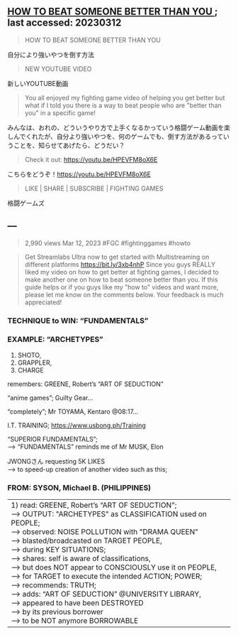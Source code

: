 ## [HOW TO BEAT SOMEONE BETTER THAN YOU ](https://www.youtube.com/watch?v=HPEVFM8oX6E); last accessed: 20230312

> HOW TO BEAT SOMEONE BETTER THAN YOU 

自分により強いやつを倒す方法

> NEW YOUTUBE VIDEO 

新しいYOUTUBE動画

> You all enjoyed my fighting game video of helping you get better but what if I told you there is a way to beat people who are "better than you" in a specific game! 

みんなは、おれの、どういうやり方で上手くなるかっていう格闘ゲーム動画を楽しんでくれたが、自分より強いやつを、何のゲームでも、倒す方法があるっていうことを、知らせてあげたら、どうだい？

> Check it out: https://youtu.be/HPEVFM8oX6E 

こちらをどうぞ！https://youtu.be/HPEVFM8oX6E 

> LIKE | SHARE | SUBSCRIBE | FIGHTING GAMES

格闘ゲームズ

## —

> 2,990 views Mar 12, 2023 #FGC #fightinggames #howto 

> Get Streamlabs Ultra now to get started with Multistreaming on different platforms https://bit.ly/3xb4nhP Since you guys REALLY liked my video on how to get better at fighting games, I decided to make another one on how to beat someone better than you. If this guide helps or if you guys like my "how to" videos and want more, please let me know on the comments below. Your feedback is much appreciated!

### TECHNIQUE to WIN: “FUNDAMENTALS”

### EXAMPLE: “ARCHETYPES”

1. SHOTO,
2. GRAPPLER,
3. CHARGE

remembers: GREENE, Robert’s “ART OF SEDUCTION”

“anime games”; Guilty Gear…

“completely”; Mr TOYAMA, Kentaro
@08:17…

I.T. TRAINING; https://www.usbong.ph/Training

“SUPERIOR FUNDAMENTALS”;<br/>
—> “FUNDAMENTALS” reminds me of Mr MUSK, Elon

JWONGさん requesting 5K LIKES<br/>
—> to speed-up creation of another video such as this;


### FROM: SYSON, Michael B. (PHILIPPINES)

<table>
  <tr><td>    
    1) read: GREENE, Robert’s “ART OF SEDUCTION”;<br/>
    --> OUTPUT: "ARCHETYPES" as CLASSIFICATION used on PEOPLE;<br/>
    --> observed: NOISE POLLUTION with "DRAMA QUEEN" <br/>
    --> blasted/broadcasted on TARGET PEOPLE,<br/>
    --> during KEY SITUATIONS;<br/>
    --> shares: self is aware of classifications, <br/>
    --> but does NOT appear to CONSCIOUSLY use it on PEOPLE,<br/>
    --> for TARGET to execute the intended ACTION; POWER;<br/>
    --> recommends: TRUTH; <br/>
    --> adds: “ART OF SEDUCTION” @UNIVERSITY LIBRARY,<br/>
    --> appeared to have been DESTROYED<br/>
    --> by its previous borrower<br/> 
    --> to be NOT anymore BORROWABLE<br/>    
  </td></tr>
</table>
